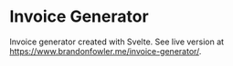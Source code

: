 # Invoice Generator

Invoice generator created with Svelte. See live version at <https://www.brandonfowler.me/invoice-generator/>.
